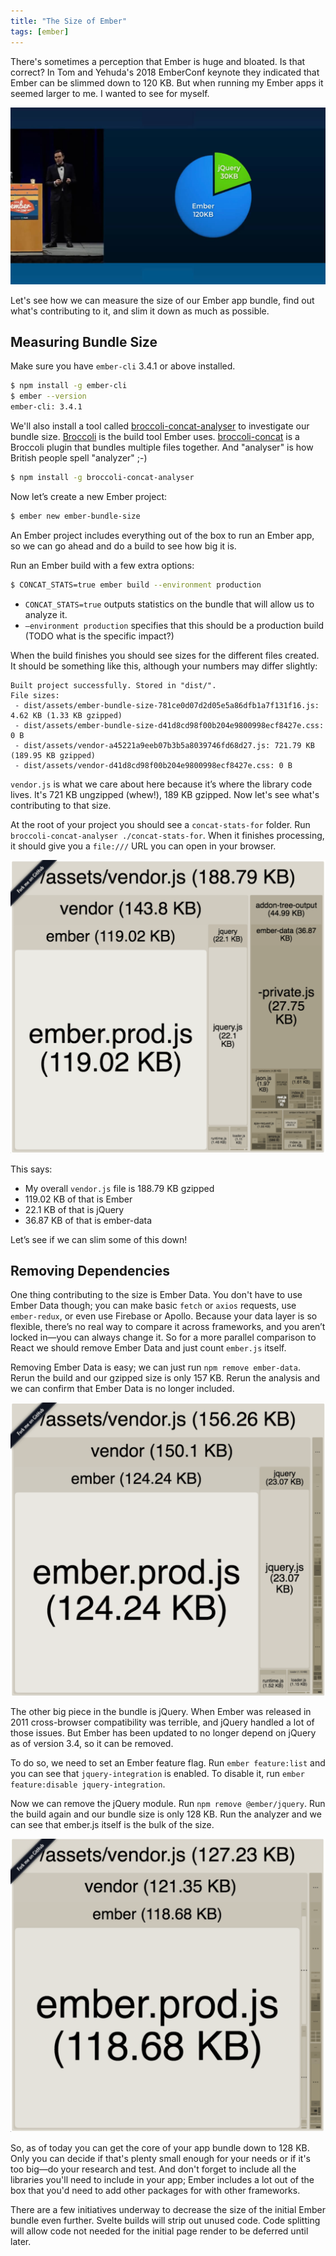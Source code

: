 ```yaml
---
title: "The Size of Ember"
tags: [ember]
---
```


There's sometimes a perception that Ember is huge and bloated. Is that correct? In Tom and Yehuda's 2018 EmberConf keynote they indicated that Ember can be slimmed down to 120 KB. But when running my Ember apps it seemed larger to me. I wanted to see for myself.

![](/img/posts/ember-bundle-size/ember-120kb.jpg)

Let's see how we can measure the size of our Ember app bundle, find out what's contributing to it, and slim it down as much as possible.

## Measuring Bundle Size

Make sure you have `ember-cli` 3.4.1 or above installed.

```sh
$ npm install -g ember-cli
$ ember --version
ember-cli: 3.4.1
```

We'll also install a tool called [broccoli-concat-analyser](https://github.com/stefanpenner/broccoli-concat-analyser) to investigate our bundle size. [Broccoli](http://broccolijs.com/) is the build tool Ember uses. [broccoli-concat](https://github.com/broccolijs/broccoli-concat) is a Broccoli plugin that bundles multiple files together. And "analyser" is how British people spell "analyzer" ;-)

```sh
$ npm install -g broccoli-concat-analyser
```

Now let’s create a new Ember project:

```sh
$ ember new ember-bundle-size
```

An Ember project includes everything out of the box to run an Ember app, so we can go ahead and do a build to see how big it is.

Run an Ember build with a few extra options:

```sh
$ CONCAT_STATS=true ember build --environment production
```

- `CONCAT_STATS=true` outputs statistics on the bundle that will allow us to analyze it.
- `—environment production` specifies that this should be a production build (TODO what is the specific impact?)

When the build finishes you should see sizes for the different files created. It should be something like this, although your numbers may differ slightly:

```
Built project successfully. Stored in "dist/".
File sizes:
 - dist/assets/ember-bundle-size-781ce0d07d2d05e5a86dfb1a7f131f16.js: 4.62 KB (1.33 KB gzipped)
 - dist/assets/ember-bundle-size-d41d8cd98f00b204e9800998ecf8427e.css: 0 B
 - dist/assets/vendor-a45221a9eeb07b3b5a8039746fd68d27.js: 721.79 KB (189.95 KB gzipped)
 - dist/assets/vendor-d41d8cd98f00b204e9800998ecf8427e.css: 0 B
```

`vendor.js` is what we care about here because it’s where the library code lives. It's 721 KB ungzipped (whew!), 189 KB gzipped. Now let's see what's contributing to that size.

At the root of your project you should see a `concat-stats-for` folder. Run `broccoli-concat-analyser ./concat-stats-for`. When it finishes processing, it should give you a `file:///` URL you can open in your browser.

![](/img/posts/ember-bundle-size/start.png)

This says:

- My overall `vendor.js` file is 188.79 KB gzipped
- 119.02 KB of that is Ember
- 22.1 KB of that is jQuery
- 36.87 KB of that is ember-data

Let’s see if we can slim some of this down!

## Removing Dependencies

One thing contributing to the size is Ember Data. You don't have to use Ember Data though; you can make basic `fetch` or `axios` requests, use `ember-redux`, or even use Firebase or Apollo. Because your data layer is so flexible, there’s no real way to compare it across frameworks, and you aren’t locked in—you can always change it. So for a more parallel comparison to React we should remove Ember Data and just count `ember.js` itself.

Removing Ember Data is easy; we can just run `npm remove ember-data`. Rerun the build and our gzipped size is only 157 KB. Rerun the analysis and we can confirm that Ember Data is no longer included.

![](/img/posts/ember-bundle-size/no-ember-data.png)

The other big piece in the bundle is jQuery. When Ember was released in 2011 cross-browser compatibility was terrible, and jQuery handled a lot of those issues. But Ember has been updated to no longer depend on jQuery as of version 3.4, so it can be removed.

To do so, we need to set an Ember feature flag. Run `ember feature:list` and you can see that `jquery-integration` is enabled. To disable it, run `ember feature:disable jquery-integration`.

Now we can remove the jQuery module. Run `npm remove @ember/jquery`. Run the build again and our bundle size is only 128 KB. Run the analyzer and we can see that ember.js itself is the bulk of the size.

![](/img/posts/ember-bundle-size/no-jquery.png)

So, as of today you can get the core of your app bundle down to 128 KB. Only you can decide if that's plenty small enough for your needs or if it's too big—do your research and test. And don't forget to include all the libraries you'll need to include in your app; Ember includes a lot out of the box that you'd need to add other packages for with other frameworks.

There are a few initiatives underway to decrease the size of the initial Ember bundle even further. Svelte builds will strip out unused code. Code splitting will allow code not needed for the initial page render to be deferred until later.
